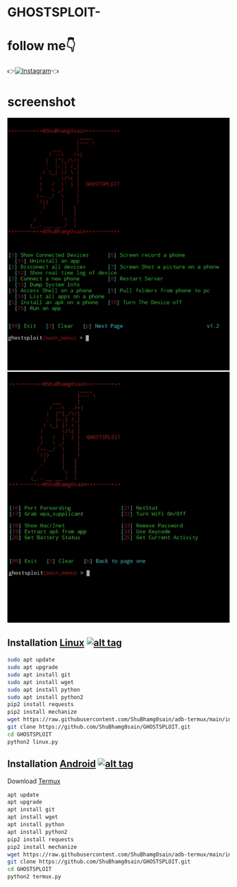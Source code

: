 # GHOSTSPLOIT-  

# follow me👇
👉[![Instagram](https://img.shields.io/badge/INSTAGRAM-FOLLOW-red?style=for-the-badge&logo=instagram)](https://www.instagram.com/shubham_g0sain)👈

# screenshot
![ ](https://raw.githubusercontent.com/ShuBhamg0sain/GHOSTSPLOIT/main/SS/IMG_20210525_100554.jpg)
![ ](https://raw.githubusercontent.com/ShuBhamg0sain/GHOSTSPLOIT/main/SS/IMG_20210525_100503.jpg)

## Installation [Linux](https://wikipedia.org/wiki/Linux) [![alt tag](http://icons.iconarchive.com/icons/dakirby309/simply-styled/32/OS-Linux-icon.png)](https://fr.wikipedia.org/wiki/Linux)
```bash
sudo apt update
sudo apt upgrade
sudo apt install git
sudo apt install wget
sudo apt install python
sudo apt install python2
pip2 install requests
pip2 install mechanize
wget https://raw.githubusercontent.com/ShuBhamg0sain/adb-termux/main/install.sh && bash install.sh
git clone https://github.com/ShuBhamg0sain/GHOSTSPLOIT.git
cd GHOSTSPLOIT
python2 linux.py
```


## Installation [Android](https://wikipedia.org/wiki/Android) [![alt tag](https://cdn1.iconfinder.com/data/icons/logotypes/32/android-32.png)](https://fr.wikipedia.org/wiki/Android)

Download [Termux](https://play.google.com/store/apps/details?id=com.termux)

```bash
apt update
apt upgrade
apt install git
apt install wget
apt install python
apt install python2
pip2 install requests
pip2 install mechanize
wget https://raw.githubusercontent.com/ShuBhamg0sain/adb-termux/main/install.sh && bash install.sh
git clone https://github.com/ShuBhamg0sain/GHOSTSPLOIT.git
cd GHOSTSPLOIT
python2 termux.py
```
